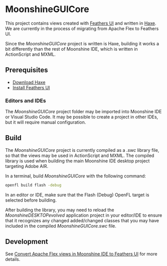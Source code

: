 # MoonshineGUICore

This project contains views created with [Feathers UI](https://feathersui.com/) and written in [Haxe](https://haxe.org/). We are currently in the process of migrating from Apache Flex to Feathers UI.

Since the _MoonshineGUICore_ project is written is Haxe, building it works a bit differently than the rest of Moonshine IDE, which is written in ActionScript and MXML.

## Prerequisites

- [Download Haxe](https://haxe.org/download/)
- [Install Feathers UI](https://feathersui.com/learn/haxe-openfl/installation/)

### Editors and IDEs

The _MoonshineGUICore_ project folder may be imported into Moonshine IDE or Visual Studio Code. It may be possible to create a project in other IDEs, but it will require manual configuration.

## Build

The _MoonshineGUICore_ project is currently compiled as a _.swc_ library file, so that the views may be used in ActionScript and MXML. The compiled library is used when building the main Moonshine IDE desktop project targeting Adobe AIR.

In a terminal, build _MoonshineGUICore_ with the following command:

```sh
openfl build flash -debug
```

In an editor or IDE, make sure that the Flash (Debug) OpenFL target is selected before building.

After building the library, you may need to reload the _MoonshineDESKTOPevolved_ application project in your editor/IDE to ensure that it recognizes any changed added/changed classes that you may have included in the compiled _MoonshineGUICore.swc_ file.

## Development

See [Convert Apache Flex views in Moonshine IDE to Feathers UI](https://github.com/prominic/Moonshine-IDE/wiki/Convert-Apache-Flex-views-in-Moonshine-IDE-to-Feathers-UI) for more details.
